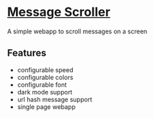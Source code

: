 # [Message Scroller](https://lanrat.github.io/scroller/)

A simple webapp to scroll messages on a screen

## Features

* configurable speed
* configurable colors
* configurable font
* dark mode support
* url hash message support
* single page webapp

